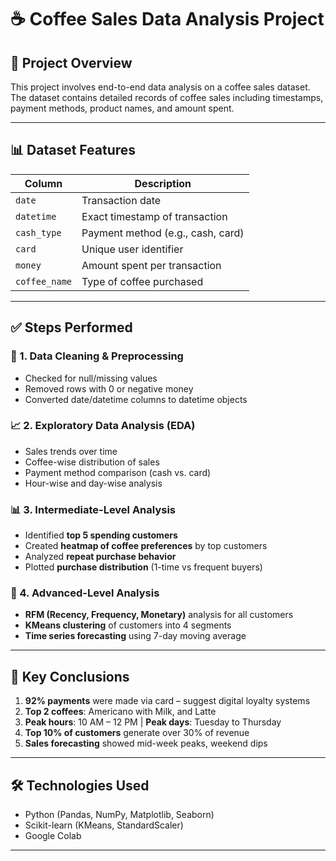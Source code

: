 # ☕ Coffee Sales Data Analysis Project

## 📁 Project Overview

This project involves end-to-end data analysis on a coffee sales dataset. The dataset contains detailed records of coffee sales including timestamps, payment methods, product names, and amount spent.

---

## 📊 Dataset Features

| Column        | Description                          |
|---------------|--------------------------------------|
| `date`        | Transaction date                     |
| `datetime`    | Exact timestamp of transaction       |
| `cash_type`   | Payment method (e.g., cash, card)    |
| `card`        | Unique user identifier               |
| `money`       | Amount spent per transaction         |
| `coffee_name` | Type of coffee purchased             |

---

## ✅ Steps Performed

### 🧹 1. Data Cleaning & Preprocessing
- Checked for null/missing values
- Removed rows with 0 or negative money
- Converted date/datetime columns to datetime objects

### 📈 2. Exploratory Data Analysis (EDA)
- Sales trends over time
- Coffee-wise distribution of sales
- Payment method comparison (cash vs. card)
- Hour-wise and day-wise analysis

### 📊 3. Intermediate-Level Analysis
- Identified **top 5 spending customers**
- Created **heatmap of coffee preferences** by top customers
- Analyzed **repeat purchase behavior**
- Plotted **purchase distribution** (1-time vs frequent buyers)

### 🚀 4. Advanced-Level Analysis
- **RFM (Recency, Frequency, Monetary)** analysis for all customers
- **KMeans clustering** of customers into 4 segments
- **Time series forecasting** using 7-day moving average

---

## 🧠 Key Conclusions

1. **92% payments** were made via card – suggest digital loyalty systems
2. **Top 2 coffees**: Americano with Milk, and Latte
3. **Peak hours**: 10 AM – 12 PM | **Peak days**: Tuesday to Thursday
4. **Top 10% of customers** generate over 30% of revenue
5. **Sales forecasting** showed mid-week peaks, weekend dips

---

## 🛠 Technologies Used

- Python (Pandas, NumPy, Matplotlib, Seaborn)
- Scikit-learn (KMeans, StandardScaler)
- Google Colab

---


